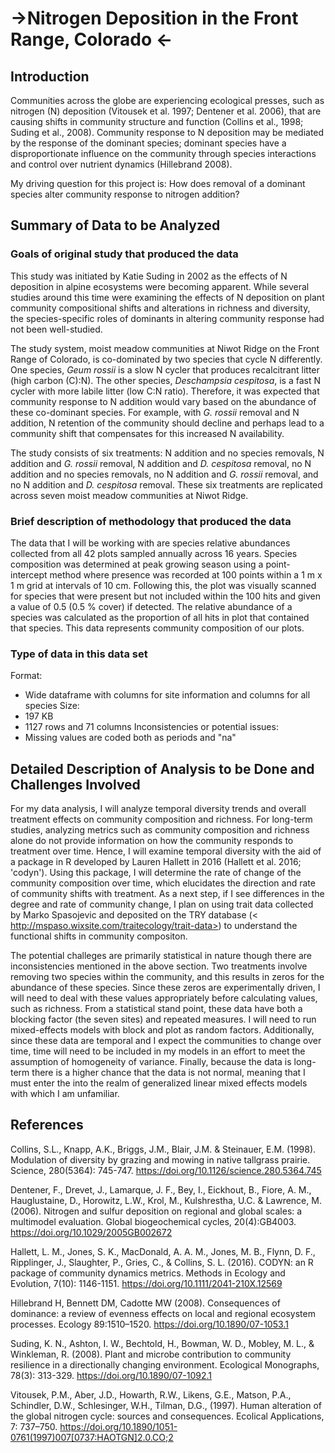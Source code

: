 # ->Nitrogen Deposition in the Front Range, Colorado <-


## Introduction
Communities across the globe are experiencing ecological presses, such as nitrogen (N) deposition (Vitousek et al. 1997; Dentener et al. 2006), that are causing shifts in community structure and function (Collins et al., 1998; Suding et al., 2008). Community response to N deposition may be mediated by the response of the dominant species; dominant species have a disproportionate influence on the community through species interactions and control over nutrient dynamics (Hillebrand 2008).

My driving question for this project is: How does removal of a dominant species alter community response to nitrogen addition?


## Summary of Data to be Analyzed
### Goals of original study that produced the data
This study was initiated by Katie Suding in 2002 as the effects of N deposition in alpine ecosystems were becoming apparent. While several studies around this time were examining the effects of N deposition on plant community compositional shifts and alterations in richness and diversity, the species-specific roles of dominants in altering community response had not been well-studied.

The study system, moist meadow communities at Niwot Ridge on the Front Range of Colorado, is co-dominated by two species that cycle N differently. One species, *Geum rossii* is a slow N cycler that produces recalcitrant litter (high carbon (C):N). The other species, *Deschampsia cespitosa*, is a fast N cycler with more labile litter (low C:N ratio). Therefore, it was expected that community response to N addition would vary based on the abundance of these co-dominant species. For example, with *G. rossii* removal and N addition, N retention of the community should decline and perhaps lead to a community shift that compensates for this increased N availability.

The study consists of six treatments: N addition and no species removals, N addition and *G. rossii* removal, N addition and *D. cespitosa* removal, no N addition and no species removals, no N addition and *G. rossii* removal, and no N addition and *D. cespitosa* removal. These six treatments are replicated across seven moist meadow communities at Niwot Ridge.

### Brief description of methodology that produced the data
The data that I will be working with are species relative abundances collected from all 42 plots sampled annually across 16 years. Species composition was determined at peak growing season using a point-intercept method where presence was recorded at 100 points within a 1 m x 1 m grid at intervals of 10 cm. Following this, the plot was visually scanned for species that were present but not included within the 100 hits and given a value of 0.5 (0.5 % cover) if detected. The relative abundance of a species was calculated as the proportion of all hits in plot that contained that species. This data represents community composition of our plots.

### Type of data in this data set
Format:
* Wide dataframe with columns for site information and columns for all species
Size:
* 197 KB
* 1127 rows and 71 columns
Inconsistencies or potential issues:
* Missing values are coded both as periods and "na"


## Detailed Description of Analysis to be Done and Challenges Involved
For my data analysis, I will analyze temporal diversity trends and overall treatment effects on community composition and richness. For long-term studies, analyzing metrics such as community composition and richness alone do not provide information on how the community responds to treatment over time. Hence, I will examine temporal diversity with the aid of a package in R developed by Lauren Hallett in 2016 (Hallett et al. 2016; 'codyn'). Using this package, I will determine the rate of change of the community composition over time, which elucidates the direction and rate of community shifts with treatment. As a next step, if I see differences in the degree and rate of community change, I plan on using trait data collected by Marko Spasojevic and deposited on the TRY database (< http://mspaso.wixsite.com/traitecology/trait-data>) to understand the functional shifts in community compositon.

The potential challeges are primarily statistical in nature though there are inconsistencies mentioned in the above section. Two treatments involve removing two species within the community, and this results in zeros for the abundance of these species. Since these zeros are experimentally driven, I will need to deal with these values appropriately before calculating values, such as richness. From a statistical stand point, these data have both a blocking factor (the seven sites) and repeated measures. I will need to run mixed-effects models with block and plot as random factors. Additionally, since these data are temporal and I expect the communities to change over time, time will need to be included in my models in an effort to meet the assumption of homogeneity of variance. Finally, because the data is long-term there is a higher chance that the data is not normal, meaning that I must enter the into the realm of generalized linear mixed effects models with which I am unfamiliar.


## References
Collins, S.L., Knapp, A.K., Briggs, J.M., Blair, J.M. & Steinauer, E.M. (1998). Modulation of diversity by
grazing and mowing in native tallgrass prairie. Science, 280(5364): 745-747. <https://doi.org/10.1126/science.280.5364.745>

Dentener, F., Drevet, J., Lamarque, J. F., Bey, I., Eickhout, B., Fiore, A. M., Hauglustaine, D., Horowitz, L.W., Krol, M., Kulshrestha, U.C. & Lawrence, M. (2006). Nitrogen and sulfur deposition on regional and global scales: a multimodel evaluation. Global biogeochemical cycles, 20(4):GB4003. <https://doi.org/10.1029/2005GB002672>

Hallett, L. M., Jones, S. K., MacDonald, A. A. M., Jones, M. B., Flynn, D. F., Ripplinger, J., Slaughter, P., Gries, C., & Collins, S. L. (2016). CODYN: an R package of community dynamics metrics. Methods in Ecology and Evolution, 7(10): 1146-1151. <https://doi.org/10.1111/2041-210X.12569>

Hillebrand H, Bennett DM, Cadotte MW (2008). Consequences of dominance: a review of evenness effects on local and regional ecosystem processes. Ecology 89:1510–1520. <https://doi.org/10.1890/07-1053.1>

Suding, K. N., Ashton, I. W., Bechtold, H., Bowman, W. D., Mobley, M. L., & Winkleman, R. (2008). Plant and microbe contribution to community resilience in a directionally changing environment. Ecological Monographs, 78(3): 313-329. <https://doi.org/10.1890/07-1092.1>

Vitousek, P.M., Aber, J.D., Howarth, R.W., Likens, G.E., Matson, P.A., Schindler, D.W., Schlesinger, W.H., Tilman, D.G., (1997). Human alteration of the global nitrogen cycle: sources and consequences. Ecolical Applications, 7: 737–750. <https://doi.org/10.1890/1051-0761(1997)007[0737:HAOTGN]2.0.CO;2>
